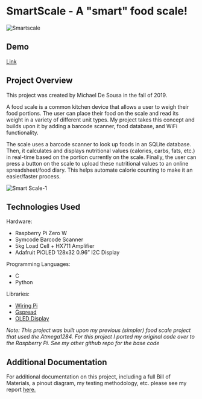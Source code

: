 # SmartScale - A "smart" food scale!

![Smartscale](https://user-images.githubusercontent.com/22509729/119906851-e738d280-bf03-11eb-83fb-0f4c48dc33de.jpg)

## Demo
[Link](https://www.youtube.com/watch?v=XH4YWV54YcU)

## Project Overview

This project was created by Michael De Sousa in the fall of 2019.

A food scale is a common kitchen device that allows a user to weigh their food portions. The user can place their food on the scale and read its weight in a variety of different unit types. My project takes this concept and builds upon it by adding a barcode scanner, food database, and WiFi functionality. 

The scale uses a barcode scanner to look up foods in an SQLite database. Then, it calculates and displays nutritional values (calories, carbs, fats, etc.) in real-time based on the portion currently on the scale. Finally, the user can press a button on the scale to upload these nutritional values to an online spreadsheet/food diary. This helps automate calorie counting to make it an easier/faster process.

![Smart Scale-1](https://user-images.githubusercontent.com/22509729/119907564-6549a900-bf05-11eb-9076-25894addcaf4.png)

## Technologies Used

Hardware: 
- Raspberry Pi Zero W
- Symcode Barcode Scanner
- 5kg Load Cell + HX711 Amplifier
- Adafruit PiOLED 128x32 0.96” I2C Display

Programming Languages:
- C
- Python

Libraries:
- [Wiring Pi](http://wiringpi.com/)
- [Gspread](https://docs.gspread.org/en/latest/)
- [OLED Display](https://github.com/adafruit/Adafruit_SSD1306)

*Note: This project was built upon my previous (simpler) food scale project that used the Atmega1284. For this project I ported my original code over to the Raspberry Pi. See my other github repo for the base code*

## Additional Documentation
For additional documentation on this project, including a full Bill of Materials, a pinout diagram, my testing methodology, etc. please see my report [here.](https://docs.google.com/document/d/1Y7rQbFt16Oc6LtM1B5nCzM-uwgqWTCO8CRwr7NF1Zvk/edit?usp=sharing)

